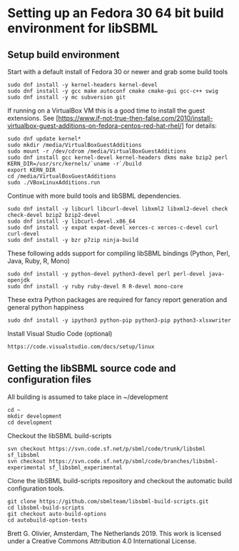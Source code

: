 # Setting up an Fedora 30 64 bit build environment for libSBML

## Setup build environment

Start with a default install of Fedora 30 or newer and grab some build tools 

```
sudo dnf install -y kernel-headers kernel-devel 
sudo dnf install -y gcc make autoconf cmake cmake-gui gcc-c++ swig
sudo dnf install -y mc subversion git
```

If running on a VirtualBox VM this is a good time to install the guest extensions. See [https://www.if-not-true-then-false.com/2010/install-virtualbox-guest-additions-on-fedora-centos-red-hat-rhel/] for details:

```
sudo dnf update kernel*
sudo mkdir /media/VirtualBoxGuestAdditions
sudo mount -r /dev/cdrom /media/VirtualBoxGuestAdditions
sudo dnf install gcc kernel-devel kernel-headers dkms make bzip2 perl
KERN_DIR=/usr/src/kernels/`uname -r`/build
export KERN_DIR
cd /media/VirtualBoxGuestAdditions
sudo ./VBoxLinuxAdditions.run
```

Continue with more build tools and libSBML dependencies. 

```
sudo dnf install -y libcurl libcurl-devel libxml2 libxml2-devel check check-devel bzip2 bzip2-devel
sudo dnf install -y libcurl-devel.x86_64 
sudo dnf install -y expat expat-devel xerces-c xerces-c-devel curl curl-devel
sudo dnf install -y bzr p7zip ninja-build
``` 
 
These following adds support for compiling libSBML bindings (Python, Perl, Java, Ruby, R, Mono)

```
sudo dnf install -y python-devel python3-devel perl perl-devel java-openjdk
sudo dnf install -y ruby ruby-devel R R-devel mono-core
```
 
These extra Python packages are required for fancy report generation and general python happiness

```
sudo dnf install -y ipython3 python-pip python3-pip python3-xlsxwriter
```
Install Visual Studio Code (optional)

```
https://code.visualstudio.com/docs/setup/linux
```

 
## Getting the libSBML source code and configuration files

All building is assumed to take place in ~/development

```
cd ~
mkdir development
cd development
```

Checkout the libSBML build-scripts

```
svn checkout https://svn.code.sf.net/p/sbml/code/trunk/libsbml sf_libsbml
svn checkout https://svn.code.sf.net/p/sbml/code/branches/libsbml-experimental sf_libsbml_experimental
```

Clone the libSBML build-scripts repository and checkout the automatic build configuration tools.

```
git clone https://github.com/sbmlteam/libsbml-build-scripts.git
cd libsbml-build-scripts
git checkout auto-build-options
cd autobuild-option-tests
```

Brett G. Olivier, Amsterdam, The Netherlands 2019. This work is licensed under a Creative Commons Attribution 4.0 International License.
